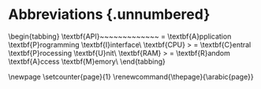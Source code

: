 # Abbreviations {.unnumbered}

\begin{tabbing}
\textbf{API}~~~~~~~~~~~~~ \= \textbf{A}pplication \textbf{P}rogramming \textbf{I}interface\\
\textbf{CPU} \> \= \textbf{C}entral \textbf{P}rocessing \textbf{U}nit\\
\textbf{RAM} \> \= \textbf{R}andom \textbf{A}ccess \textbf{M}emory\\
\end{tabbing}

\newpage
\setcounter{page}{1}
\renewcommand{\thepage}{\arabic{page}}
